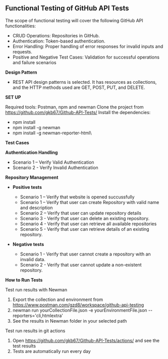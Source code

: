 ## **Functional Testing of GitHub API Tests**

The scope of functional testing will cover the following GitHub API functionalities:
- CRUD Operations: Repositories in GitHub.
- Authentication: Token-based authentication.
- Error Handling: Proper handling of error responses for invalid inputs and requests.
- Positive and Negative Test Cases: Validation for successful operations and failure scenarios

**Design Pattern**
- REST API design patterns is selected. It has resources as collections, and the HTTP methods used are GET, POST, PUT, and DELETE.

**SET UP**

Required tools: Postman, npm and newman
Clone the project from https://github.com/gkb67/Github-API-Tests/
Install the dependencies:
- npm install
- npm install -g newman
- npm install -g newman-reporter-html\

**Test Cases**

**Authentication Handling**
- Scenario 1 – Verify Valid Authentication
- Scenario 2 - Verify Invalid Authentication

**Repository Management**
- **Positive tests**
  - Scenario 1 – Verify that website is opened succussfully
  - Scenario 1 – Verify that user can create Repository with valid name and description
  - Scenario 2 – Verify that user can update repository details
  - Scenario 3 - Verify that user can delete an existing repository.
  - Scenario 4 - Verify that user can retrieve all available repositories
  - Scenario 5 - Verify that user can retrieve details of an existing repository.
 
- **Negative tests**
  - Scenario 1 - Verify that user cannot create a repository with an invalid data.
  - Scenario 2 - Verify that user cannot update a non-existent repository.

**How to Run Tests**

Test run results with Newman
1.	Export the collection and environment from https://www.postman.com/gzd8/workspace/github-api-testing
2.	newman run yourCollectionFile.json -e yourEnvironmentFile.json --reporters='cli,htmlextra'
3.	See the results in Newman folder in your selected path

Test run results in git actions
1. Open https://github.com/gkb67/Github-API-Tests/actions/ and see the test results
2. Tests are automatically run every day

